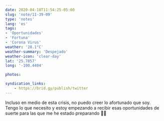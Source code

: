 ```yaml
---
date: 2020-04-18T11:54:25-05:00
slug: 'note/11-39-09'
type: 'notes'
lang: 'es'
tags:
- 'Oportunidades'
- 'Fortuna'
- 'Corona Virus'
weather: '28.1°C'
weather-summary: 'Despejado'
weather-icon: 'clear-day'
lat: '25.7857'
long: '-100.4404'

photos:

syndication_links:
    - https://brid.gy/publish/twitter
---
```

Incluso en medio de esta crisis, no puedo creer lo afortunado que soy. Tengo lo que necesito y estoy empezando a recibir esas oportunidades de suerte para las que me he estado preparando 🙌🏼

  
